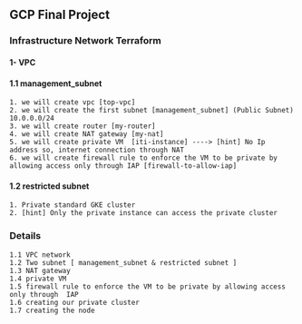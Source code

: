 ## GCP Final Project

### Infrastructure Network Terraform 
#### 1- VPC
####  1.1 management_subnet
    1. we will create vpc [top-vpc]
    2. we will create the first subnet [management_subnet] (Public Subnet) 10.0.0.0/24
    3. we will create router [my-router]
    4. we will create NAT gateway [my-nat]
    5. we will create private VM  [iti-instance] ----> [hint] No Ip address so, internet connection through NAT
    6. we will create firewall rule to enforce the VM to be private by allowing access only through IAP [firewall-to-allow-iap]
#### 1.2 restricted subnet
    1. Private standard GKE cluster
    2. [hint] Only the private instance can access the private cluster
### Details 
    1.1 VPC network
    1.2 Two subnet [ management_subnet & restricted subnet ]
    1.3 NAT gateway
    1.4 private VM 
    1.5 firewall rule to enforce the VM to be private by allowing access only through  IAP
    1.6 creating our private cluster
    1.7 creating the node
